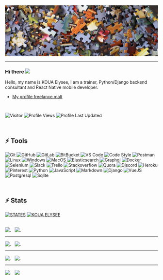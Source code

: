 ![KOUA ELYSEE KEVIN](puzzle.jpg)

---

### Hi there <img src="https://media.giphy.com/media/hvRJCLFzcasrR4ia7z/giphy.gif" width="25px"></a>

Hello, my name is KOUA Elysee, I am a trainer, Python/Django backend consultant and React Native mobile developer.

- [My profile freelance malt](https://www.malt.fr/profile/elydev)

<br />

![Visitor](https://visitor-badge.laobi.icu/badge?page_id=elydev01.elydev01)
![Profile Views](https://komarev.com/ghpvc/?username=elydev01&label=Profile%20views&color=0e75b6&style=flat)
![Profile Last Updated](https://img.shields.io/github/last-commit/elydev01/elydev01/main?label=Last%20updated&style=flat)

<br />

## ⚡ Tools

<!-- CODE VERSION -->
![Git](https://img.shields.io/badge/-Git-black?style=for-the-badge&logo=git)
![GitHub](https://img.shields.io/badge/-GitHub-181717?style=for-the-badge&logo=github)
![GitLab](https://img.shields.io/badge/-GitLab-FCA121?style=for-the-badge&logo=gitlab)
![BitBucket](https://img.shields.io/badge/-BitBucket-darkblue?style=for-the-badge&logo=bitbucket) <!-- DEV TOOLS -->
![VS Code](https://img.shields.io/badge/-VS%20Code-007ACC?style=for-the-badge&logo=visual-studio-code)
![Code Style](https://img.shields.io/badge/code%20style-black-000000.svg?style=for-the-badge)
![Postman](https://img.shields.io/badge/Postman-black?style=for-the-badge&logo=postman) <!-- OPERATING SYSTEM -->
![Linux](https://img.shields.io/badge/Linux-black?style=for-the-badge&logo=linux)
![Windows](https://img.shields.io/badge/Windows-0078D6?style=for-the-badge&logo=windows&logoColor=white)
![MacOS](https://img.shields.io/badge/mac%20os-000000?style=for-the-badge&logo=apple&logoColor=white) <!-- OTHERS TOOLS -->
![Elasticsearch](https://img.shields.io/badge/Elasticsearch-005571?style=for-the-badge&logo=elasticsearch)
![Graphql](https://img.shields.io/badge/GraphQl-E10098?style=for-the-badge&logo=graphql&logoColor=white)
![Docker](https://img.shields.io/badge/Docker-2CA5E0?style=for-the-badge&logo=docker&logoColor=white)
![Selenium](https://img.shields.io/badge/Selenium-43B02A?style=for-the-badge&logo=Selenium&logoColor=white) <!-- OTHERS SOFTWAR -->
![Slack](https://img.shields.io/badge/Slack-4A154B?style=for-the-badge&logo=slack&logoColor=white)
![Trello](https://img.shields.io/badge/Trello-0052CC?style=for-the-badge&logo=trello&logoColor=white)
![Stackoverflow](https://aleen42.github.io/badges/src/stackoverflow.svg?style=for-the-badge)
![Quora](https://img.shields.io/badge/Quora-%23B92B27.svg?&style=for-the-badge&logo=Quora&logoColor=white)
![Discord](https://img.shields.io/badge/Discord-black?style=for-the-badge&logo=discord)
![Heroku](https://img.shields.io/badge/Heroku-430098?style=for-the-badge&logo=heroku&logoColor=white)
![Pinterest](https://img.shields.io/badge/Pinterest-%23E60023.svg?&style=for-the-badge&logo=Pinterest&logoColor=white) <!-- DEV LANGUAGE -->
![Python](https://img.shields.io/badge/-Python-black?style=for-the-badge&logo=Python)
![JavaScript](https://img.shields.io/badge/JavaScript-323330?style=for-the-badge&logo=javascript&logoColor=F7DF1E)
![Markdown](https://img.shields.io/badge/Markdown-000000?style=for-the-badge&logo=markdown&logoColor=white) <!-- FRAMEWORKS -->
![Django](https://img.shields.io/badge/Django-092E20?style=for-the-badge&logo=django&logoColor=white)
![VueJS](https://img.shields.io/badge/Vue.js-35495E?style=for-the-badge&logo=vue.js&logoColor=4FC08D) <!-- DATABASE -->
![Postgresql](https://img.shields.io/badge/PostgreSQL-316192?style=for-the-badge&logo=postgresql&logoColor=white)
![Sqlite](https://img.shields.io/badge/SQLite-07405E?style=for-the-badge&logo=sqlite&logoColor=white)


<!--
![Kivy]()
![KivyMD]()
![DjangoRestFramework]()
-->

<br />

## ⚡ Stats

[![STATES](https://github-readme-streak-stats.herokuapp.com/?user=elydev01&theme=dracula)](https://github.com/elydev01/github-readme-stats)
[![KOUA ELYSEE](https://github-readme-stats.vercel.app/api?username=elydev01&show_icons=true&theme=dracula)](https://github.com/elydev01/github-readme-stats)

<!--
[![Top Langs](https://github-readme-stats.vercel.app/api/top-langs/?username=elydev01&langs_count=10&theme=dracula)](https://github.com/elydev01/github-readme-stats)
-->

<br />

<a href="https://github.com/elydev01/french-def" target="_blank">
  <img align="center" src="https://github-readme-stats.vercel.app/api/pin/?username=elydev01&repo=french-def&theme=dracula"">
</a> &nbsp;&nbsp;

<a href="https://github.com/elydev01/kvtemplate7" target="_blank">
  <img align="center" src="https://github-readme-stats.vercel.app/api/pin/?username=elydev01&repo=kvtemplate7&theme=dracula"">
</a> &nbsp;&nbsp;

---

<a href="https://github.com/elydev01/screen-02" target="_blank">
  <img align="center" src="https://github-readme-stats.vercel.app/api/pin/?username=elydev01&repo=screen-02&theme=dracula"">
</a> &nbsp;&nbsp;

<a href="https://github.com/elydev01/screen-01" target="_blank">
  <img align="center" src="https://github-readme-stats.vercel.app/api/pin/?username=elydev01&repo=screen-01&theme=dracula"">
</a> &nbsp;&nbsp;

---

<a href="https://github.com/elydev01/kvtemplate4" target="_blank">
  <img align="center" src="https://github-readme-stats.vercel.app/api/pin/?username=elydev01&repo=kvtemplate4&theme=dracula"">
</a> &nbsp;&nbsp;

<a href="https://github.com/elydev01/kvtemplate5" target="_blank">
  <img align="center" src="https://github-readme-stats.vercel.app/api/pin/?username=elydev01&repo=kvtemplate5&theme=dracula"">
</a> &nbsp;&nbsp;

---

<a href="https://github.com/elydev01/kvtemplate9" target="_blank">
  <img align="center" src="https://github-readme-stats.vercel.app/api/pin/?username=elydev01&repo=kvtemplate9&theme=dracula"">
</a> &nbsp;&nbsp;

<a href="https://github.com/elydev01/kvtemplate10" target="_blank">
  <img align="center" src="https://github-readme-stats.vercel.app/api/pin/?username=elydev01&repo=kvtemplate10&theme=dracula"">
</a>

<br />

<!--
**elydev01/elydev01** is a ✨ _special_ ✨ repository because its `README.md` (this file) appears on your GitHub profile.

Here are some ideas to get you started:

- 🔭 I’m currently working on ...
- 🌱 I’m currently learning ...
- 👯 I’m looking to collaborate on ...
- 🤔 I’m looking for help with ...
- 💬 Ask me about ...
- 📫 How to reach me: ...
- 😄 Pronouns: ...
- ⚡ Fun fact: ...
-->
